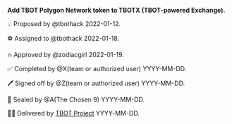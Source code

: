 **Add TBOT Polygon Network token to TBOTX (TBOT-powered Exchange).**

💡 Proposed by @tbothack 2022-01-12.

⚽ Assigned to @tbothack 2022-01-18.

🔥 Approved by @zodiacgirl 2022-01-19.

✅ Completed by @X(team or authorized user) YYYY-MM-DD.

🖊️ Signed off by @Z(team or authorized user) YYYY-MM-DD.

💌 Sealed by @A(The Chosen 9) YYYY-MM-DD.

🏴‍☠️  Delivered by [TBOT Project](https://tbot.fi) YYYY-MM-DD.
